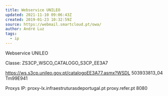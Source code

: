 ```yaml
---
title: Webservice UNILEO
updated: 2021-11-10 09:06:43Z
created: 2019-01-23 10:32:59Z
source: https://webmail.smartcloud.pt/owa/
author: André Luz
tags:
  - ip
---
```


Webservice UNILEO

Classe: ZS3CP_WSCO_CATALOGO_S3CP_EE3A7

https://ws.s3cp.unileo.gov.pt/catalogoEE3A77.asmx?WSDL
503933813_04
Tm99E941

Proxys IP:
proxy-lx.infraestruturasdeportugal.pt
proxy.refer.pt
8080